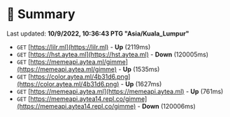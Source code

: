 # 📖 Summary
Last updated: **10/9/2022, 10:36:43 PTG "Asia/Kuala_Lumpur"**

- `GET` [https://lilr.ml](https://lilr.ml) - **Up** (2119ms)
- `GET` [https://hst.aytea.ml](https://hst.aytea.ml) - **Down** (120005ms)
- `GET` [https://memeapi.aytea.ml/gimme](https://memeapi.aytea.ml/gimme) - **Up** (1535ms)
- `GET` [https://color.aytea.ml/4b31d6.png](https://color.aytea.ml/4b31d6.png) - **Up** (1627ms)
- `GET` [https://memeapi.aytea.ml](https://memeapi.aytea.ml) - **Up** (761ms)
- `GET` [https://memeapi.aytea14.repl.co/gimme](https://memeapi.aytea14.repl.co/gimme) - **Down** (120006ms)
